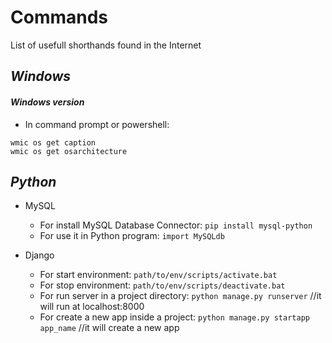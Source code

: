 # Commands
List of usefull shorthands found in the Internet

## ***Windows***

#### ***Windows version***
- In command prompt or powershell:

``` 
wmic os get caption
wmic os get osarchitecture
```

## ***Python***

- MySQL
  - For install MySQL Database Connector: `pip install mysql-python`
  - For use it in Python program: `import MySQLdb`
  
- Django
  - For start environment: `path/to/env/scripts/activate.bat`
  - For stop environment:  `path/to/env/scripts/deactivate.bat`
  - For run server in a project directory: `python manage.py runserver` //it will run at localhost:8000
  - For create a new app inside a project: `python manage.py startapp app_name` //it will create a new app
